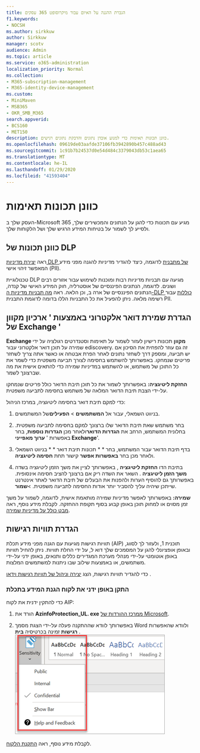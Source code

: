 ```yaml
---
title: הגברת ההגנה על האיום עבור מיקרוסופט 365 עסקים
f1.keywords:
- NOCSH
ms.author: sirkkuw
author: Sirkkuw
manager: scotv
audience: Admin
ms.topic: article
ms.service: o365-administration
localization_priority: Normal
ms.collection:
- M365-subscription-management
- M365-identity-device-management
ms.custom:
- MiniMaven
- MSB365
- OKR_SMB_M365
search.appverid:
- BCS160
- MET150
description: כוונן תכונות תאימות כדי למנוע אובדן נתונים והדבקת נתונים רגישים.
ms.openlocfilehash: 09619de03aafde37106fb3942890b457c488ad43
ms.sourcegitcommit: 1c91b7b24537d0e54d484c3379043db53c1aea65
ms.translationtype: MT
ms.contentlocale: he-IL
ms.lasthandoff: 01/29/2020
ms.locfileid: "41593404"
---
```

# <a name="set-up-compliance-features"></a>כוונן תכונות תאימות

העסק שלך ב-Microsoft 365 מגיע עם תכונות כדי להגן על הנתונים והמכשירים שלך, ולסייע לך לשמור על בטיחות המידע הרגיש שלך ושל הלקוחות שלך.

## <a name="set-up-dlp-features"></a>כוונן תכונות של DLP

ראה [יצירת מדיניות DLP של מתבנית](https://support.office.com/article/59414438-99f5-488b-975c-5023f2254369) לדוגמה, כיצד להגדיר מדיניות להגנה מפני מידע המאפשר זיהוי אישי (PII). 
  
טכנולוגיית DLP מגיעה עם תבניות מדיניות רבות ומוכנות לשימוש עבור אזורים רבים ושונים. לדוגמה, הנתונים הפיננסיים של אוסטרליה, חוק המידע האישי של קנדה, הנתונים הפיננסיים של ארה ב, וכן הלאה. ראה [מה תבניות מדיניות ה-DLP כוללות](https://support.office.com/article/c2e588d3-8f4f-4937-a286-8c399f28953a) עבור רשימה מלאה. ניתן להפעיל את כל התבניות הללו בדומה לדוגמת התבנית PII. 
  
## <a name="set-up-email-retention-with-exchange-online-archiving"></a>הגדרת שמירת דואר אלקטרוני באמצעות ' ארכיון מקוון של Exchange '

 **Exchange מקוון** תכונות רישיון לעזור לשמור על תאימות וסטנדרטים רגולציה על ידי שמירה על תוכן דואר אלקטרוני עבור ediscovery. זה גם עוזר להפחית את הסיכון אם יש תביעה, ומספק דרך לשחזר נתונים לאחר הפרת אבטחה או כאשר אתה צריך לשחזר פריטים שנמחקו. באפשרותך להשתמש בחסימה לצורך תביעה משפטית כדי לשמר את כל התוכן של משתמש, או להשתמש במדיניות שמירה כדי להתאים אישית את מה שברצונך לשמר.
  
**החזקת ליטיגציה:** באפשרותך לשמור את כל תוכן תיבת הדואר כולל פריטים שנמחקו על-ידי הצבת תיבת הדואר המלאה של משתמש בחסימה לתביעה משפטית. 
    
כדי למקם תיבת דואר בחסימה ליטיגציה, במרכז הניהול:
    
1. בניווט השמאלי, עבור אל **המשתמשים** \> **הפעילים**של המשתמשים.
    
2. בחר משתמש שאת תיבת הדואר שלו ברצונך למקם בחסימה לתביעה משפטית. בחלונית המשתמש, הרחב את **הגדרות הדואר**ולאחר מכן **הגדרות נוספות**, בחר באפשרות ' **ערוך מאפייני Exchange**'.
    
3. בדף תיבת הדואר עבור המשתמש, בחר * * תכונות תיבת דואר * * בניווט השמאלי ולאחר מכן בחר **באפשרות אפשר** קישור תחת **חסימה ליטיגציה**.
    
4. בתיבת הדו **החזקת ליטיגציה** , באפשרותך לציין את משך הזמן ליטיגציה בשדה **משך הזמן ליטיגציה** . השאר את השדה ריק אם ברצונך להציב חסימה אינסופית. באפשרותך גם להוסיף הערות ולהפנות את הבעלים של תיבת הדואר לאתר אינטרנט שייתכן שיהיה עליך להסביר יותר אודות החסימה לתביעה משפטית. \>**שמור**.
    
**שמירה:** באפשרותך לאפשר מדיניות שמירה מותאמת אישית, לדוגמה, לשמור על משך זמן מסוים או למחוק תוכן באופן קבוע בסוף תקופת ההחזקה. לקבלת מידע נוסף, ראה [מבט כולל על מדיניות שמירה](https://support.office.com/article/5e377752-700d-4870-9b6d-12bfc12d2423).

## <a name="set-up-sensitivity-labels"></a>הגדרת תוויות רגישות

תוויות רגישות מגיעות עם הגנה מפני מידע תכלת (AIP) תוכנית 1, ולעזור לך לסווג, ובאופן אופציונלי להגן על המסמכים שלך דוא ל, על ידי החלת תוויות. ניתן להחיל תוויות באופן אוטומטי על-ידי מנהלי מערכת המגדירים כללים ותנאים, באופן ידני על-ידי משתמשים, או באמצעות שילוב שבו ניתנות למשתמשים המלצות.

כדי להגדיר תוויות רגישות, הצג [יצירה וניהול של תוויות רגישות וידאו](https://support.office.com/article/2fb96b54-7dd2-4f0c-ac8d-170790d4b8b9) .



### <a name="install-the-azure-information-protection-client-manually"></a>התקן באופן ידני את לקוח הגנת המידע בתכלת

כדי להתקין ידנית את לקוח AIP:

1. הורד את **AzinfoProtection_UL. exe** [ממרכז ההורדות של Microsoft](https://www.microsoft.com/download/details.aspx?id=53018).
 
2. באפשרותך לוודא שההתקנה פעלה על-ידי הצגת מסמך Word ולוודא שהאפשרות **רגישות** זמינה בכרטיסיה **בית** .
<br/>![הכרטיסייה ' הגנה ' נפתחת במסמך Word.](media/word-sensitivity.png)

לקבלת מידע נוסף, ראה [התקנת הלקוח](https://docs.microsoft.com/azure/information-protection/infoprotect-tutorial-step3).
